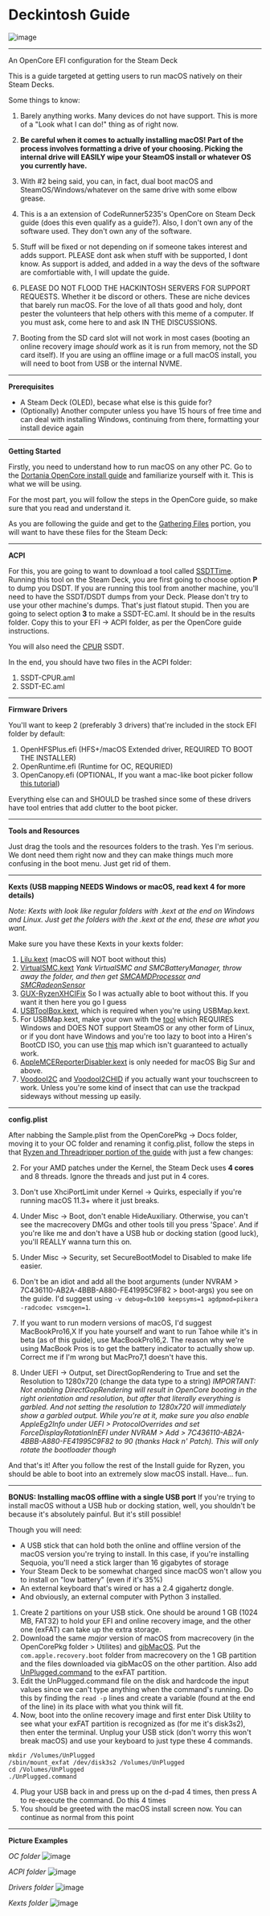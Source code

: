 # Deckintosh Guide

![image](https://github.com/user-attachments/assets/7d3877d3-b9c4-4c05-a999-4d8caf38b596)

<hr>

An OpenCore EFI configuration for the Steam Deck

This is a guide targeted at getting users to run macOS natively on their Steam Decks.

Some things to know:

1. Barely anything works. Many devices do not have support. This is more of a "Look what I can do!" thing as of right now.

2. **Be careful when it comes to actually installing macOS! Part of the process involves formatting a drive of your choosing. Picking the internal drive will EASILY wipe your SteamOS install or whatever OS you currently have.**

3. With #2 being said, you can, in fact, dual boot macOS and SteamOS/Windows/whatever on the same drive with some elbow grease.

4. This is a an extension of CodeRunner5235's OpenCore on Steam Deck guide (does this even qualify as a guide?).
Also, I don't own any of the software used. They don't own any of the software.

6. Stuff will be fixed or not depending on if someone takes interest and adds support. PLEASE dont ask when stuff with be supported, I dont know. As support is added, and added in a way the devs of the software are comfortiable with, I will update the guide.

7. PLEASE DO NOT FLOOD THE HACKINTOSH SERVERS FOR SUPPORT REQUESTS. Whether it be discord or others. These are niche devices that barely run macOS. For the love of all thats good and holy, dont pester the volunteers that help others with this meme of a computer. If you must ask, come here to and ask IN THE DISCUSSIONS.

8. Booting from the SD card slot will not work in most cases (booting an online recovery image *should* work as it is run from memory, not the SD card itself). If you are using an offline image or a full macOS install, you will need to boot from USB or the internal NVME.

<hr>

**Prerequisites**
- A Steam Deck (OLED), becase what else is this guide for?
- (Optionally) Another computer unless you have 15 hours of free time and can deal with installing Windows, continuing from there, formatting your install device again

<hr>

**Getting Started**

Firstly, you need to understand how to run macOS on any other PC. Go to the [Dortania OpenCore install guide](https://dortania.github.io/OpenCore-Install-Guide/) and familiarize yourself with it. This is what we will be using.

For the most part, you will follow the steps in the OpenCore guide, so make sure that you read and understand it.

As you are following the guide and get to the [Gathering Files](https://dortania.github.io/OpenCore-Install-Guide/ktext.html) portion, you will want to have these files for the Steam Deck:

<hr>

**ACPI**

For this, you are going to want to download a tool called [SSDTTime](https://github.com/corpnewt/SSDTTime). Running this tool on the Steam Deck, you are first going to choose option **P** to dump you DSDT. If you are running this tool from another machine, you'll need to have the SSDT/DSDT dumps from your Deck. Please don't try to use your other machine's dumps. That's just flatout stupid.
Then you are going to select option **3** to make a SSDT-EC.aml. It should be in the results folder. Copy this to your EFI -> ACPI folder, as per the OpenCore guide instructions.

You will also need the [CPUR](https://github.com/dortania/Getting-Started-With-ACPI/blob/master/extra-files/compiled/SSDT-CPUR.aml) SSDT.

In the end, you should have two files in the ACPI folder:

1. SSDT-CPUR.aml
2. SSDT-EC.aml

<hr>

**Firmware Drivers**

You'll want to keep 2 (preferably 3 drivers) that're included in the stock EFI folder by default:

1. OpenHFSPlus.efi (HFS+/macOS Extended driver, REQUIRED TO BOOT THE INSTALLER)
2. OpenRuntime.efi (Runtime for OC, REQURIED)
3. OpenCanopy.efi (OPTIONAL, If you want a mac-like boot picker follow [this tutorial](https://dortania.github.io/OpenCore-Post-Install/cosmetic/gui.html))

Everything else can and SHOULD be trashed since some of these drivers have tool entries that add clutter to the boot picker.

<hr>

**Tools and Resources**

Just drag the tools and the resources folders to the trash. Yes I'm serious. We dont need them right now and they can make things much more confusing in the boot menu. Just get rid of them.

<hr>

**Kexts (USB mapping NEEDS Windows or macOS, read kext 4 for more details)**

*Note: Kexts with look like regular folders with .kext at the end on Windows and Linux. Just get the folders with the .kext at the end, these are what you want.*

Make sure you have these Kexts in your kexts folder:

1. [Lilu.kext](https://github.com/acidanthera/Lilu/releases) (macOS will NOT boot without this)
2. [VirtualSMC.kext](https://github.com/acidanthera/VirtualSMC/releases) *Yank VirtualSMC and SMCBatteryManager, throw away the folder, and then get [SMCAMDProcessor](https://github.com/trulyspinach/SMCAMDProcessor) and [SMCRadeonSensor](https://github.com/ChefKissInc/SMCRadeonSensors)*
3. [GUX-RyzenXHCIFix](https://github.com/RattletraPM/GUX-RyzenXHCIFix/releases/tag/v1.3.0b1-ryzenxhcifix) So I was actually able to boot without this. If you want it then here you go I guess
4. [USBToolBox.kext](https://github.com/USBToolBox/kext/releases), which is required when you're using USBMap.kext.
5. For USBMap.kext, make your own with the [tool](https://github.com/USBToolBox/tool) which REQUIRES Windows and DOES NOT support SteamOS or any other form of Linux, or if you dont have Windows and you're too lazy to boot into a Hiren's BootCD ISO, you can use [this](https://github.com/CodeRunner5235/Opencore-Steam-Deck/blob/main/UTBMap.zip) map which isn't guaranteed to actually work.
6. [AppleMCEReporterDisabler.kext](https://github.com/acidanthera/bugtracker/files/3703498/AppleMCEReporterDisabler.kext.zip) is only needed for macOS Big Sur and above.
7. [VoodooI2C](https://github.com/VoodooI2C/VoodooI2C) and [VoodooI2CHID](https://github.com/VoodooI2C/VoodooI2CHID) if you actually want your touchscreen to work. Unless you're some kind of insect that can use the trackpad sideways without messing up easily.

<hr>

**config.plist**

After nabbing the Sample.plist from the OpenCorePkg -> Docs folder, moving it to your OC folder and renaming it config.plist, follow the steps in that [Ryzen and Threadripper portion of the guide](https://dortania.github.io/OpenCore-Install-Guide/AMD/zen.html) with just a few changes:

2. For your AMD patches under the Kernel, the Steam Deck uses **4 cores** and 8 threads. Ignore the threads and just put in 4 cores.

3. Don't use XhciPortLimit under Kernel -> Quirks, especially if you're running macOS 11.3+ where it just breaks.

4. Under Misc -> Boot, don't enable HideAuxiliary. Otherwise, you can't see the macrecovery DMGs and other tools till you press 'Space'. And if you're like me and don't have a USB hub or docking station (good luck), you'll REALLY wanna turn this on.

5. Under Misc -> Security, set SecureBootModel to Disabled to make life easier.

6. Don't be an idiot and add all the boot arguments (under NVRAM > 7C436110-AB2A-4BBB-A880-FE41995C9F82 > boot-args) you see on the guide.
   I'd suggest using `-v debug=0x100 keepsyms=1 agdpmod=pikera -radcodec vsmcgen=1`.

7. If you want to run modern versions of macOS, I'd suggest MacBookPro16,X
   If you hate yourself and want to run Tahoe while it's in beta (as of this guide), use MacBookPro16,2.
   The reason why we're using MacBook Pros is to get the battery indicator to actually show up. Correct me if I'm wrong but MacPro7,1 doesn't have this.

9. Under UEFI -> Output, set DirectGopRendering to True and set the Resolution to 1280x720 (change the data type to a string)
   *IMPORTANT: Not enabling DirectGopRendering will result in OpenCore booting in the right orientation and resolution, but after that literally everything is garbled.
   And not setting the resolution to 1280x720 will immediately show a garbled output.
   While you're at it, make sure you also enable AppleEg2Info under UEFI > ProtocolOverrides and set ForceDisplayRotationInEFI under NVRAM > Add > 7C436110-AB2A-4BBB-A880-FE41995C9F82 to 90 (thanks Hack n' Patch). This will only rotate the bootloader though*

And that's it! After you follow the rest of the Install guide for Ryzen, you should be able to boot into an extremely slow macOS install. Have... fun.

<hr>

**BONUS: Installing macOS offline with a single USB port**
If you're trying to install macOS without a USB hub or docking station, well, you shouldn't be because it's absolutely painful.
But it's still possible!

Though you will need:

- A USB stick that can hold both the online and offline version of the macOS version you're trying to install. In this case, if you're installing Sequoia, you'll need a stick larger than 16 gigabytes of storage
- Your Steam Deck to be somewhat charged since macOS won't allow you to install on "low battery" (even if it's 35%)
- An external keyboard that's wired or has a 2.4 gigahertz dongle.
- And obviously, an external computer with Python 3 installed.

1. Create 2 partitions on your USB stick. One should be around 1 GB (1024 MB, FAT32) to hold your EFI and online recovery image, and the other one (exFAT) can take up the extra storage.
2. Download the same *major* version of macOS from macrecovery (in the OpenCorePkg folder > Utilites) and [gibMacOS](https://github.com/corpnewt/gibMacOS). Put the `com.apple.recovery.boot` folder from macrecovery on the 1 GB partition and the files downloaded via gibMacOS on the other partition.
Also add [UnPlugged.command](https://github.com/corpnewt/UnPlugged) to the exFAT partition.
3. Edit the UnPlugged.command file on the disk and hardcode the input values since we can't type anything when the command's running.
Do this by finding the `read -p` lines and create a variable (found at the end of the line) in its place with what you think will fit.
5. Now, boot into the online recovery image and first enter Disk Utility to see what your exFAT partition is recognized as (for me it's disk3s2), then enter the terminal. Unplug your USB stick (don't worry this won't break macOS) and use your keyboard to just type these 4 commands.
```
mkdir /Volumes/UnPlugged
/sbin/mount_exfat /dev/disk3s2 /Volumes/UnPlugged
cd /Volumes/UnPlugged
./UnPlugged.command 
```
4. Plug your USB back in and press up on the d-pad 4 times, then press A to re-execute the command. Do this 4 times
5. You should be greeted with the macOS install screen now. You can continue as normal from this point

<hr>

**Picture Examples**

*OC folder*
![image](https://github.com/user-attachments/assets/4f42c205-2a4a-4b3b-b24f-3e16e08a5e07)


*ACPI folder*
![image](https://github.com/user-attachments/assets/bf2fbe09-fbb3-43ce-b97d-cdc7109b469a)


*Drivers folder*
![image](https://github.com/user-attachments/assets/52ffe87a-b5cb-4a3c-8ca1-ba5b1d309aa1)


*Kexts folder*
![image](https://github.com/user-attachments/assets/b0fc4d40-4adf-4b85-aff5-96067341c09a)
